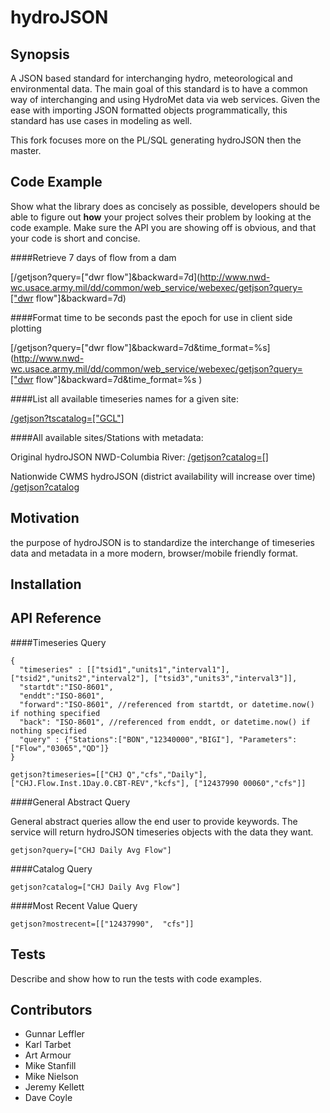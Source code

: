 hydroJSON
=========

## Synopsis
A JSON based standard for interchanging hydro, meteorological and environmental data. The main goal of this standard is to have a common way of interchanging  and using HydroMet data via web services. Given the ease with importing JSON formatted objects programmatically, this standard has use cases in modeling as well.

This fork focuses more on the PL/SQL generating hydroJSON then the master.

## Code Example

Show what the library does as concisely as possible, developers should be able to figure out **how** your project solves their problem by looking at the code example. Make sure the API you are showing off is obvious, and that your code is short and concise.

####Retrieve 7 days of flow from a dam

[/getjson?query=\["dwr flow"\]&backward=7d](http://www.nwd-wc.usace.army.mil/dd/common/web_service/webexec/getjson?query=["dwr flow"]&backward=7d)

####Format time to be seconds past the epoch for use in client side plotting

[/getjson?query=\["dwr flow"\]&backward=7d&time_format=%s](http://www.nwd-wc.usace.army.mil/dd/common/web_service/webexec/getjson?query=["dwr flow"]&backward=7d&time_format=%s )


####List all available timeseries names for a given site:

[/getjson?tscatalog=\["GCL"\]](http://www.nwd-wc.usace.army.mil/dd/common/web_service/webexec/getjson?tscatalog=["GCL"])

####All available sites/Stations with metadata:

Original hydroJSON NWD-Columbia River: [/getjson?catalog=\[\]](http://www.nwd-wc.usace.army.mil/dd/common/web_service/webexec/getjson?catalog=[])

Nationwide CWMS hydroJSON (district availability will increase over time) 
[/getjson?catalog](http://corpsmapu.usace.army.mil/cm_apex/cwms_public.cwms_json.catalog)

## Motivation

the purpose of hydroJSON is to standardize the interchange of timeseries data and metadata in a more modern, browser/mobile friendly format.

## Installation


## API Reference

####Timeseries Query

    {
      "timeseries" : [["tsid1","units1","interval1"], ["tsid2","units2","interval2"], ["tsid3","units3","interval3"]],
      "startdt":"ISO-8601",
      "enddt":"ISO-8601",
      "forward":"ISO-8601", //referenced from startdt, or datetime.now() if nothing specified
      "back": "ISO-8601", //referenced from enddt, or datetime.now() if nothing specified
      "query" : {"Stations":["BON","12340000","BIGI"], "Parameters":["Flow","03065","QD"]}
    }
    
    getjson?timeseries=[["CHJ Q","cfs","Daily"], ["CHJ.Flow.Inst.1Day.0.CBT-REV","kcfs"], ["12437990 00060","cfs"]]

####General Abstract Query

General abstract queries allow the end user to provide keywords. The service will return hydroJSON timeseries objects with the data they want.

`getjson?query=["CHJ Daily Avg Flow"]`

####Catalog Query

`getjson?catalog=["CHJ Daily Avg Flow"]`

####Most Recent Value Query

`getjson?mostrecent=[["12437990",  "cfs"]]`



## Tests

Describe and show how to run the tests with code examples.

## Contributors
* Gunnar Leffler
* Karl Tarbet
* Art Armour
* Mike Stanfill
* Mike Nielson
* Jeremy Kellett
* Dave Coyle
